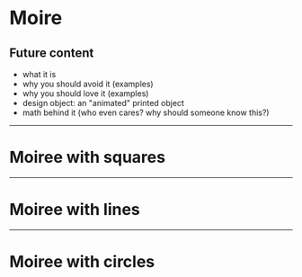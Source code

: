 
# <big>Moire</big>

## Future content

- what it is 
- why you should avoid it (examples)
- why you should love it (examples)
- design object: an "animated" printed object
- math behind it (who even cares? why should someone know this?)

<f-next-button />

---

# Moiree with squares

<f-slider set="width" from="4" to="50" />
<f-slider set="rotate" from="-90" to="90" />
<!-- <f-slider set="gap" from="4" to="50" :value="get('gap', 10)" />
<f-slider set="translate" from="-300" to="300" title="move" />
<f-slider set="lineWidth" from="1" to="40" integer /> -->
<f-canvas width="700" height="500">
  <MoireSquares :width="get('width', 10)" :rotate="get('rotate', 0)" />
</f-canvas>

<f-next-button />

---

# Moiree with lines

<f-slider set="gap" from="4" to="50" />
<f-slider set="rotate" from="-90" to="90" />
<f-slider set="lineWidth" from="1" to="40" integer />
<!-- <f-slider title="c" :value="get('c', 0)" v-on:input="set('c',$event)" /> -->
<f-canvas width="700" height="500">
  <MoireLines :gap="get('gap', 10)" :rotate="get('rotate', 0)" :lineWidth="get('lineWidth', 1)" />
</f-canvas>

<f-next-button />

---

# Moiree with circles

<f-slider set="gap" from="4" to="50" />
<f-slider set="translate" from="-300" to="300" title="move" />
<f-slider set="lineWidth" from="1" to="40" integer />
<f-canvas width="700" height="500">
  <MoireCircles :gap="get('gap', 10)" :translate="get('translate', 0)" :lineWidth="get('lineWidth', 1)" />
</f-canvas>
